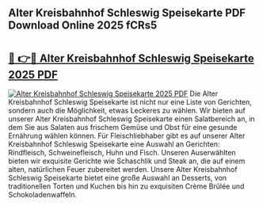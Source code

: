 ## Alter Kreisbahnhof Schleswig Speisekarte PDF Download Online 2025 fCRs5

# <h2><a href="http://gcb35k2.nevu.top/?p=Alter+Kreisbahnhof+Schleswig+Speisekarte">🔗 👉🔴 Alter Kreisbahnhof Schleswig Speisekarte 2025 PDF</a></h2>

[![Alter Kreisbahnhof Schleswig Speisekarte 2025 PDF](https://i.imgur.com/dBaPXMq.png)](http://gcb35k2.nevu.top/?p=Alter+Kreisbahnhof+Schleswig+Speisekarte)
Die Alter Kreisbahnhof Schleswig Speisekarte ist nicht nur eine Liste von Gerichten, sondern auch die Möglichkeit, etwas Leckeres zu wählen. Wir bieten auf unserer Alter Kreisbahnhof Schleswig Speisekarte einen Salatbereich an, in dem Sie aus Salaten aus frischem Gemüse und Obst für eine gesunde Ernährung wählen können. Für Fleischliebhaber gibt es auf unserer Alter Kreisbahnhof Schleswig Speisekarte eine Auswahl an Gerichten: Rindfleisch, Schweinefleisch, Huhn und Fisch. Unseren Auserwählten bieten wir exquisite Gerichte wie Schaschlik und Steak an, die auf einem alten, natürlichen Feuer zubereitet werden. Unsere Alter Kreisbahnhof Schleswig Speisekarte bietet eine große Auswahl an Desserts, von traditionellen Torten und Kuchen bis hin zu exquisiten Crème Brûlée und Schokoladenwaffeln.
